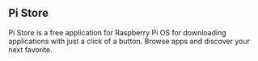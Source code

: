 ## Pi Store

Pi Store is a free application for Raspberry Pi OS for downloading applications with just a click of a button. Browse apps and discover your next favorite.
